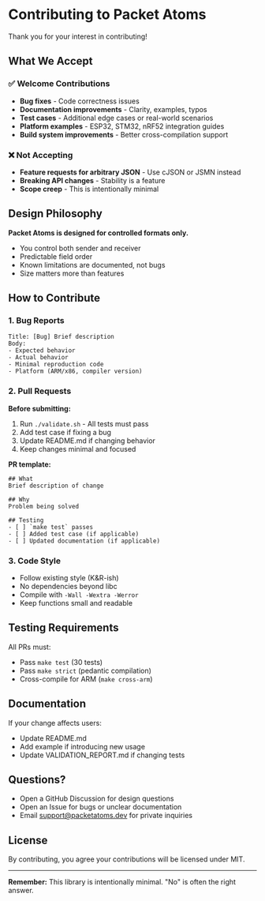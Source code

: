 # Contributing to Packet Atoms

Thank you for your interest in contributing!

## What We Accept

### ✅ Welcome Contributions
- **Bug fixes** - Code correctness issues
- **Documentation improvements** - Clarity, examples, typos
- **Test cases** - Additional edge cases or real-world scenarios
- **Platform examples** - ESP32, STM32, nRF52 integration guides
- **Build system improvements** - Better cross-compilation support

### ❌ Not Accepting
- **Feature requests for arbitrary JSON** - Use cJSON or JSMN instead
- **Breaking API changes** - Stability is a feature
- **Scope creep** - This is intentionally minimal

## Design Philosophy

**Packet Atoms is designed for controlled formats only.**

- You control both sender and receiver
- Predictable field order
- Known limitations are documented, not bugs
- Size matters more than features

## How to Contribute

### 1. Bug Reports
```
Title: [Bug] Brief description
Body:
- Expected behavior
- Actual behavior
- Minimal reproduction code
- Platform (ARM/x86, compiler version)
```

### 2. Pull Requests

**Before submitting:**
1. Run `./validate.sh` - All tests must pass
2. Add test case if fixing a bug
3. Update README.md if changing behavior
4. Keep changes minimal and focused

**PR template:**
```
## What
Brief description of change

## Why
Problem being solved

## Testing
- [ ] `make test` passes
- [ ] Added test case (if applicable)
- [ ] Updated documentation (if applicable)
```

### 3. Code Style
- Follow existing style (K&R-ish)
- No dependencies beyond libc
- Compile with `-Wall -Wextra -Werror`
- Keep functions small and readable

## Testing Requirements

All PRs must:
- Pass `make test` (30 tests)
- Pass `make strict` (pedantic compilation)
- Cross-compile for ARM (`make cross-arm`)

## Documentation

If your change affects users:
- Update README.md
- Add example if introducing new usage
- Update VALIDATION_REPORT.md if changing tests

## Questions?

- Open a GitHub Discussion for design questions
- Open an Issue for bugs or unclear documentation
- Email support@packetatoms.dev for private inquiries

## License

By contributing, you agree your contributions will be licensed under MIT.

---

**Remember:** This library is intentionally minimal. "No" is often the right answer.